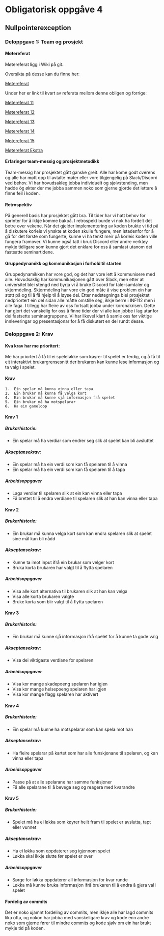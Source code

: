 # Obligatorisk oppgåve 4 
## Nullpointerexception
### Deloppgave 1: Team og prosjekt

#### Møtereferat
Møtereferat ligg i Wiki på git.

Oversikta på desse kan du finne her:

[Møtereferat](https://github.com/inf112-v20/nullpointerexception/wiki)

Under her er link til kvart av referata mellom denne obligen og forrige:

[Møtereferat 11](https://github.com/inf112-v20/nullpointerexception/wiki/Referat-11.-Seminar-01.04.2020)

[Møtereferat 12](https://github.com/inf112-v20/nullpointerexception/wiki/Referat-12.-Seminar-15.04.2020)

[Møtereferat 13](https://github.com/inf112-v20/nullpointerexception/wiki/Referat-13.-Seminar-22.04.2020)

[Møtereferat 14](https://github.com/inf112-v20/nullpointerexception/wiki/Referat-14.-Seminar-29.04.2020)

[Møtereferat 15](https://github.com/inf112-v20/nullpointerexception/wiki/Referat-15.-Seminar-06.05.2020)

[Møtereferat Ekstra](https://github.com/inf112-v20/nullpointerexception/wiki/Referat-f%C3%B8r-presentasjon-04.05.2020)

#### Erfaringer team-messig og prosjektmetodikk
Team-messig har prosjektet gått ganske greit. Alle har kome godt overens og alle har møtt opp til
avtalte møter eller vore tilgjengelig på Slack/Discord ved behov. Vi har hovudsakleg jobba individuelt og sjølvstending, 
men hadde òg økter der me jobba sammen noko som gjerne gjorde det lettare å finne feil i koden.
#### Retrospektiv 
På generell basis har prosjektet gått bra. Til tider har vi hatt behov for sprinter for å ikkje komme bakpå. 
I retrospekt burde vi nok ha fordelt det betre over vekene.
Når det gjelder implementering av koden brukte vi tid på å diskutere korleis vi ynskte at koden skulle fungere, men
istadenfor for å gå for det første som fungerte, kunne vi ha tenkt meir på korleis koden ville fungera framover.
Vi kunne også tatt i bruk Discord eller andre verktøy mykje tidligare som kunne gjort det enklare for oss å samlast
utanom dei fastsatte seminartidene. 
#### Gruppedynamikk og kommunikasjon i forhold til starten
Gruppedynamikken har vore god, og det har vore lett å kommunisere med alle. Hovudsaklig har kommunikasjonen gått over Slack,
men etter at universitet blei stengd ned byrja vi å bruke Discord for tale-samtaler og skjermdeling. Skjermdeling har vore
ein god måte å vise problem ein har støtt på og til å få hjelp til å løyse dei.
Etter nedstegninga blei prosjektet nedpriortert ein del sidan alle måtte omstille seg, ikkje berre i INF112
men i alle faga. I tillegg har fleire av oss fortsatt jobba under koronakrisen. Dette har gjort det vanskelig for oss å
finne tider der vi alle kan jobbe i lag utanfor dei fastsette seminargruppene. Vi har likevel klart å samle oss før 
viktige innleveringar og presentasjonar for å få diskutert en del rundt desse.

### Deloppgave 2: Krav
#### Kva krav har me prioritert:
Me har priortert å få til ei speleløkke som køyrer til spelet er ferdig, og å få til eit interaktivt
brukargrensesnitt der brukaren kan kunne lese informasjon og ta valg i spelet.

#### Krav	
    1.  Ein spelar må kunna vinna eller tapa
    2.  Ein brukar må kunna få velga kort
    4.  Ein brukar må kunne sjå informasjon frå spelet
    5.  Ein brukar må ha motspelarar
    6.  Ha ein gameloop
#### Krav 1 
##### Brukarhistorie:
*   Ein spelar må ha verdiar som endrer seg slik at spelet kan bli avsluttet
##### Akseptansekrav:		
*   Ein spelar må ha ein verdi som kan få spelaren til å vinna
*   Ein spelar må ha ein verdi som kan få spelaren til å tapa
##### Arbeidsoppgaver	
*   Laga verdiar til spelaren slik at ein kan vinna eller tapa
*   Få brettet til å endra verdiane til spelaren slik at han kan vinna eller tapa

#### Krav 2 
##### Brukarhistorie:
*   Ein brukar må kunna velga kort som kan endra spelaren slik at spelet sine mål kan bli nådd
##### Akseptansekrav:		
*   Kunne ta imot input ifrå ein brukar som velger kort
*   Bruka korta brukaren har valgt til å flytta spelaren
##### Arbeidsoppgaver	
*   Visa alle kort alternativa til brukaren slik at han kan velga
*   Visa alle korta brukaren valgte
*   Bruke korta som blir valgt til å flytta spelaren

#### Krav 3
##### Brukarhistorie:
*   Ein brukar må kunne sjå informasjon ifrå spelet for å kunne ta gode valg
##### Akseptansekrav:	
*   Visa dei viktigaste verdiane for spelaren	
##### Arbeidsoppgaver	
*   Visa kor mange skadepoeng spelaren har igjen
*   Visa kor mange helsepoeng spelaren har igjen
*   Visa kor mange flagg spelaren har aktivert

#### Krav 4
##### Brukarhistorie:
*   Ein spelar må kunne ha motspelarar som kan spela mot han
##### Akseptansekrav:	
*   Ha fleire spelarar på kartet som har alle funskjonane til spelaren, og kan vinna eller tapa
##### Arbeidsoppgaver	
*   Passe på at alle spelarane har samme funksjoner
*   Få alle spelarane til å bevega seg og reagera med kvarandre

#### Krav 5
##### Brukarhistorie:
*   Spelet må ha ei løkka som køyrer heilt fram til spelet er avslutta, tapt eller vunnet
##### Akseptansekrav:	
*   Ha ei løkka som oppdaterer seg igjennom spelet
*   Løkka skal ikkje slutte før spelet er over
##### Arbeidsoppgaver	
*   Sørge for løkka oppdaterer all informasjon for kvar runde
*   Løkka må kunne bruka informasjon ifrå brukaren til å endra å gjera val i spelet

#### Fordelig av commits
Det er noko ujamnt fordeling av commits, men ikkje alle har lagd commits lika ofta, og nokon har jobba med 
vanskeligare krav og kode enn andre noko som gjerne fører til mindre commits og kode sjølv om ein har brukt mykje tid på koden.
